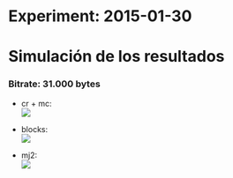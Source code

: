 Experiment: 2015-01-30
======================

Simulación de los resultados
=============

### Bitrate: 31.000 bytes
  * cr + mc:  
    ![](../gifs/prediction_31000.gif)

  * blocks:  
    ![](../gifs/blocks_31000.gif)

  * mj2:  
    ![](../gifs/trunc_31000.gif)
